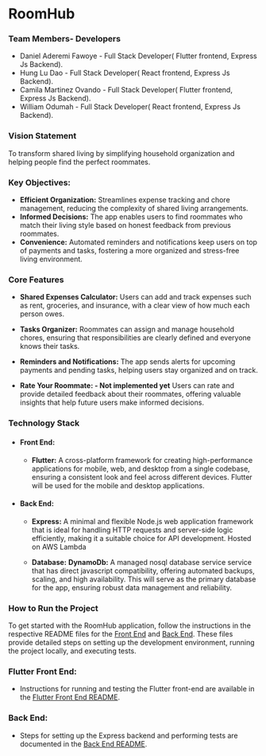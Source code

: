 # RoomHub
### Team Members- Developers 
* Daniel Aderemi Fawoye - Full Stack Developer( Flutter frontend, Express Js Backend).
* Hung Lu Dao - Full Stack Developer( React frontend, Express Js Backend).
* Camila Martinez Ovando - Full Stack Developer( Flutter frontend, Express Js Backend).
* William Odumah - Full Stack Developer( React frontend, Express Js Backend).

### Vision Statement
To transform shared living by simplifying household organization and helping people find the perfect roommates.

### Key Objectives:

* **Efficient Organization:** Streamlines expense tracking and chore management, reducing the complexity of shared living arrangements.
* **Informed Decisions:** The app enables users to find roommates who match their living style based on honest feedback from previous roommates.
* **Convenience:** Automated reminders and notifications keep users on top of payments and tasks, fostering a more organized and stress-free living environment.


### Core Features

* **Shared Expenses Calculator:**
Users can add and track expenses such as rent, groceries, and insurance, with a clear view of how much each person owes.

* **Tasks Organizer:**
Roommates can assign and manage household chores, ensuring that responsibilities are clearly defined and everyone knows their tasks.

* **Reminders and Notifications:**
The app sends alerts for upcoming payments and pending tasks, helping users stay organized and on track.

* **Rate Your Roommate: - Not implemented yet**
Users can rate and provide detailed feedback about their roommates, offering valuable insights that help future users make informed decisions.

### Technology Stack

* #### Front End:
  * **Flutter:**
  A cross-platform framework for creating high-performance applications for mobile, web, and desktop from a single codebase, ensuring a consistent look and feel across different devices. Flutter will be used for the mobile and desktop applications.

* #### Back End:

  * **Express:**
  A minimal and flexible Node.js web application framework that is ideal for handling HTTP requests and server-side logic efficiently, making it a suitable choice for API development. Hosted on AWS Lambda

  * **Database:**
    **DynamoDb:**
    A managed nosql database service service that has direct javascript compatibility, offering automated backups, scaling, and high availability. This will serve as the primary database for the app, ensuring robust data management and reliability.

### How to Run the Project
To get started with the RoomHub application, follow the instructions in the respective README files for the [Front End](https://github.com/DannyFabs/RoomHub/blob/v1.0.0Alpha/flutter_frontend/README.md) and [Back End](https://github.com/DannyFabs/RoomHub/blob/v1.0.0Alpha/Backend/README.md). These files provide detailed steps on setting up the development environment, running the project locally, and executing tests.


### Flutter Front End:
- Instructions for running and testing the Flutter front-end are available in the [Flutter Front End README](https://github.com/DannyFabs/RoomHub/blob/v1.0.0Alpha/flutter_frontend/README.md).

### Back End:
- Steps for setting up the Express backend and performing tests are documented in the [Back End README](https://github.com/DannyFabs/RoomHub/blob/v1.0.0Alpha/Backend/README.md).
